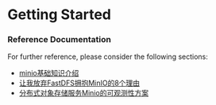 # Getting Started

### Reference Documentation
For further reference, please consider the following sections:

* [minio基础知识介绍](https://blog.csdn.net/water1209/article/details/124195723)
* [让我放弃FastDFS拥抱MinIO的8个理由](https://zimug.blog.csdn.net/article/details/107830363)
* [分布式对象存储服务Minio的可观测性方案](https://zhuanlan.zhihu.com/p/129346155)
